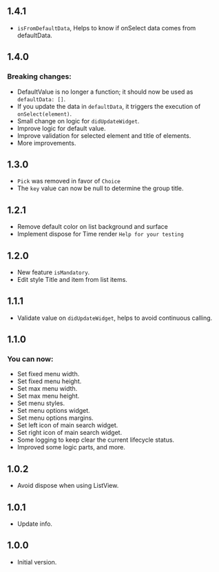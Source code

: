 ## 1.4.1
- `isFromDefaultData`, Helps to know if onSelect data comes from defaultData.

## 1.4.0
### Breaking changes:
- DefaultValue is no longer a function; it should now be used as `defaultData: []`.
- If you update the data in `defaultData`, it triggers the execution of `onSelect(element)`.
- Small change on logic for `didUpdateWidget`.
- Improve logic for default value.
- Improve validation for selected element and title of elements. 
- More improvements.

## 1.3.0
- `Pick` was removed in favor of `Choice`
- The `key` value can now be null to determine the group title.

## 1.2.1
- Remove default color on list background and surface
- Implement dispose for Time render `Help for your testing`

## 1.2.0
- New feature `isMandatory`.
- Edit style Title and item from list items.

## 1.1.1
- Validate value on `didUpdateWidget`, helps to avoid continuous calling.

## 1.1.0
### You can now:
- Set fixed menu width.
- Set fixed menu height.
- Set max menu width.
- Set max menu height.
- Set menu styles.
- Set menu options widget.
- Set menu options margins.
- Set left icon of main search widget.
- Set right icon of main search widget.
- Some logging to keep clear the current lifecycle status.
- Improved some logic parts, and more.

## 1.0.2
- Avoid dispose when using ListView.

## 1.0.1
- Update info.

## 1.0.0
- Initial version.
